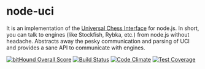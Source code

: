 # node-uci
It is an implementation of the [Universal Chess Interface](http://www.shredderchess.com/chess-info/features/uci-universal-chess-interface.html) for node.js. In short, you can talk to engines (like Stockfish, Rybka, etc.) from node.js without headache. Abstracts away the pesky communication and parsing of UCI and provides a sane API to communicate with engines.

[![bitHound Overall Score](https://www.bithound.io/github/ebemunk/node-uci/badges/score.svg)](https://www.bithound.io/github/ebemunk/node-uci)
[![Build Status](https://travis-ci.org/ebemunk/node-uci.svg?branch=master)](https://travis-ci.org/ebemunk/node-uci)
[![Code Climate](https://codeclimate.com/github/ebemunk/node-uci/badges/gpa.svg)](https://codeclimate.com/github/ebemunk/node-uci)
[![Test Coverage](https://codeclimate.com/github/ebemunk/node-uci/badges/coverage.svg)](https://codeclimate.com/github/ebemunk/node-uci/coverage)
